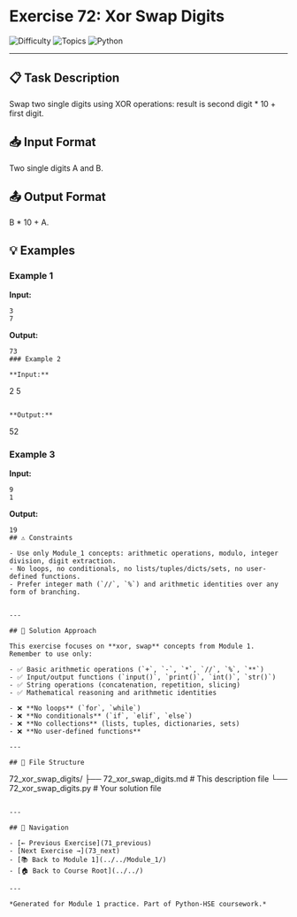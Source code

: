 # Exercise 72: Xor Swap Digits

![Difficulty](https://img.shields.io/badge/Difficulty-Module%201-green)
![Topics](https://img.shields.io/badge/Topics-xor%2C%20swap-blue)
![Python](https://img.shields.io/badge/Python-Module%201%20Concepts-yellow)

---

## 📋 Task Description

Swap two single digits using XOR operations: result is second digit * 10 + first digit.
## 📥 Input Format

Two single digits A and B.
## 📤 Output Format

B * 10 + A.
## 💡 Examples

### Example 1

**Input:**
```
3
7
```

**Output:**
```
73
### Example 2

**Input:**
```
2
5
```

**Output:**
```
52
### Example 3

**Input:**
```
9
1
```

**Output:**
```
19
## ⚠️ Constraints

- Use only Module_1 concepts: arithmetic operations, modulo, integer division, digit extraction.
- No loops, no conditionals, no lists/tuples/dicts/sets, no user-defined functions.
- Prefer integer math (`//`, `%`) and arithmetic identities over any form of branching.


---

## 🎯 Solution Approach

This exercise focuses on **xor, swap** concepts from Module 1. Remember to use only:

- ✅ Basic arithmetic operations (`+`, `-`, `*`, `//`, `%`, `**`)
- ✅ Input/output functions (`input()`, `print()`, `int()`, `str()`)
- ✅ String operations (concatenation, repetition, slicing)
- ✅ Mathematical reasoning and arithmetic identities

- ❌ **No loops** (`for`, `while`)
- ❌ **No conditionals** (`if`, `elif`, `else`)
- ❌ **No collections** (lists, tuples, dictionaries, sets)
- ❌ **No user-defined functions**

---

## 📁 File Structure
```
72_xor_swap_digits/
├── 72_xor_swap_digits.md     # This description file
└── 72_xor_swap_digits.py     # Your solution file
```

---

## 🔗 Navigation

- [← Previous Exercise](71_previous) 
- [Next Exercise →](73_next)
- [📚 Back to Module 1](../../Module_1/)
- [🏠 Back to Course Root](../../)

---

*Generated for Module 1 practice. Part of Python-HSE coursework.*
